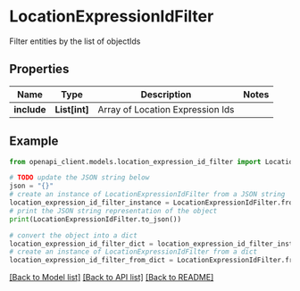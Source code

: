 # LocationExpressionIdFilter

Filter entities by the list of objectIds

## Properties

Name | Type | Description | Notes
------------ | ------------- | ------------- | -------------
**include** | **List[int]** | Array of Location Expression Ids | 

## Example

```python
from openapi_client.models.location_expression_id_filter import LocationExpressionIdFilter

# TODO update the JSON string below
json = "{}"
# create an instance of LocationExpressionIdFilter from a JSON string
location_expression_id_filter_instance = LocationExpressionIdFilter.from_json(json)
# print the JSON string representation of the object
print(LocationExpressionIdFilter.to_json())

# convert the object into a dict
location_expression_id_filter_dict = location_expression_id_filter_instance.to_dict()
# create an instance of LocationExpressionIdFilter from a dict
location_expression_id_filter_from_dict = LocationExpressionIdFilter.from_dict(location_expression_id_filter_dict)
```
[[Back to Model list]](../README.md#documentation-for-models) [[Back to API list]](../README.md#documentation-for-api-endpoints) [[Back to README]](../README.md)


